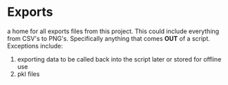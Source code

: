 # Exports
a home for all exports files from this project. This could include everything from CSV's to PNG's. Specifically anything that comes **OUT** of a script. Exceptions include:
1. exporting data to be called back into the script later or stored for offline use
2. pkl files